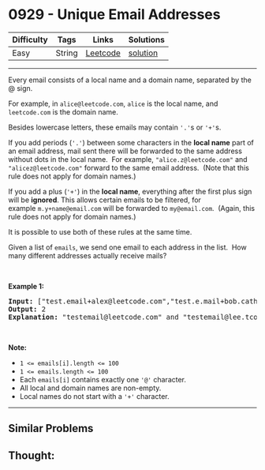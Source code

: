 # 0929 - Unique Email Addresses

Difficulty  | Tags | Links | Solutions
----------- | ---- | ----- | -----
Easy | String | [Leetcode](https://leetcode.com/problems/unique-email-addresses) | [solution](https://leetcode.com/problems/unique-email-addresses/solution/)


-----------

<p>Every email consists of a local name and a domain name, separated by the @ sign.</p>

<p>For example, in <code>alice@leetcode.com</code>,&nbsp;<code>alice</code> is the local name, and <code>leetcode.com</code> is the domain name.</p>

<p>Besides lowercase letters, these emails may contain <code>&#39;.&#39;</code>s or <code>&#39;+&#39;</code>s.</p>

<p>If you add periods (<code>&#39;.&#39;</code>) between some characters in the <strong>local name</strong> part of an email address, mail sent there will be forwarded to the same address without dots in the local name.&nbsp; For example, <code>&quot;alice.z@leetcode.com&quot;</code> and <code>&quot;alicez@leetcode.com&quot;</code> forward to the same email address.&nbsp; (Note that this rule does not apply for domain names.)</p>

<p>If you add a plus (<code>&#39;+&#39;</code>) in the <strong>local name</strong>, everything after the first plus sign will be&nbsp;<strong>ignored</strong>. This allows certain emails to be filtered, for example&nbsp;<code>m.y+name@email.com</code>&nbsp;will be forwarded to&nbsp;<code>my@email.com</code>.&nbsp; (Again, this rule does not apply for domain names.)</p>

<p>It is possible to use both of these rules at the same time.</p>

<p>Given a list of <code>emails</code>, we send one email to each address in the list.&nbsp;&nbsp;How many different addresses actually receive mails?&nbsp;</p>

<p>&nbsp;</p>

<div>
<p><strong>Example 1:</strong></p>

<pre>
<strong>Input: </strong><span id="example-input-1-1">[&quot;test.email+alex@leetcode.com&quot;,&quot;test.e.mail+bob.cathy@leetcode.com&quot;,&quot;testemail+david@lee.tcode.com&quot;]</span>
<strong>Output: </strong><span id="example-output-1">2</span>
<strong><span>Explanation:</span></strong><span>&nbsp;&quot;</span><span id="example-input-1-1">testemail@leetcode.com&quot; and &quot;testemail@lee.tcode.com&quot; </span>actually receive mails
</pre>

<p>&nbsp;</p>

<p><strong>Note:</strong></p>

<ul>
	<li><code>1 &lt;= emails[i].length&nbsp;&lt;= 100</code></li>
	<li><code>1 &lt;= emails.length &lt;= 100</code></li>
	<li>Each <code>emails[i]</code> contains exactly one <code>&#39;@&#39;</code> character.</li>
	<li>All local and domain names are non-empty.</li>
	<li>Local names do not start with a <code>&#39;+&#39;</code> character.</li>
</ul>
</div>


-----------


## Similar Problems




## Thought:
